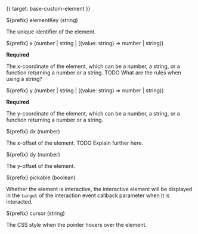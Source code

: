 {{ target: base-custom-element }}

${prefix} elementKey (string)

The unique identifier of the element.

${prefix} x (number | string | ((value: string) => number | string))

**Required**

The x-coordinate of the element, which can be a number, a string, or a function returning a number or a string. TODO What are the rules when using a string?

${prefix} y (number | string | ((value: string) => number | string))

**Required**

The y-coordinate of the element, which can be a number, a string, or a function returning a number or a string.

${prefix} dx (number)

The x-offset of the element. TODO Explain further here.

${prefix} dy (number)

The y-offset of the element.

${prefix} pickable (boolean)

Whether the element is interactive, the interactive element will be displayed in the `target` of the interaction event callback parameter when it is interacted.

${prefix} cursor (string)

The CSS style when the pointer hovers over the element.